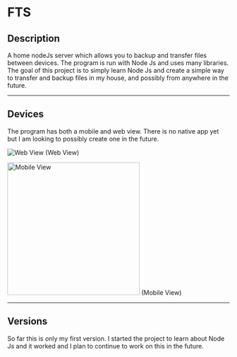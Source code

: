 # FTS
## Description

A home nodeJs server which allows you to backup and transfer files between devices.
The program is run with Node Js and uses many libraries.
The goal of this project is to simply learn Node Js and create a simple way to transfer and backup files in my house, and possibly from anywhere in the future.

___
## Devices

The program has both a mobile and web view. There is no native app yet but I am looking to possibly create one in the future.

![Web View](https://i.ibb.co/1dTjCXX/Full-Size-Render.jpg)
(Web View)

<img src="https://i.ibb.co/7zb6nM3/IMG-8431.png" alt="Mobile View" width="300px" border="0">
(Mobile View)

___
## Versions

So far this is only my first version. I started the project to learn about Node Js and it worked and I plan to continue to work on this in the future.
